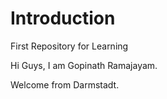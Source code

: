 # Introduction
First Repository for Learning


Hi Guys, I am Gopinath Ramajayam. 

Welcome from Darmstadt.
